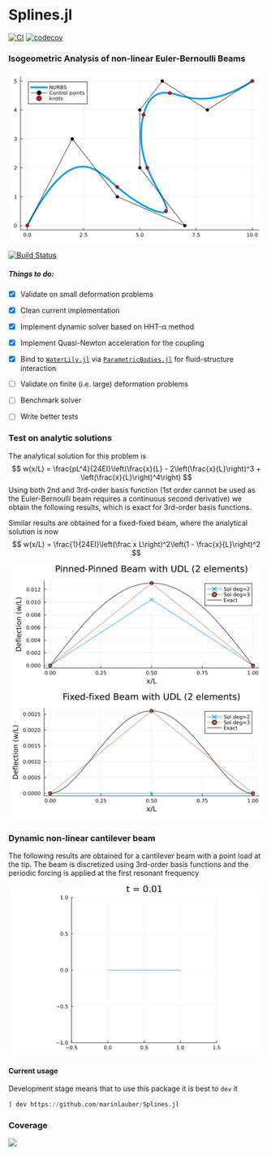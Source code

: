 # Splines.jl

[![CI](https://github.com/marinlauber/Splines.jl/workflows/CI/badge.svg?branch=master&event=push)](https://github.com/marinlauber/Splines.jl/actions)
[![codecov](https://codecov.io/gh/marinlauber/Splines.jl/graph/badge.svg?token=AAMQJ7LDWW)](https://codecov.io/gh/marinlauber/Splines.jl)

###  Isogeometric Analysis of non-linear Euler-Bernoulli Beams

![](./images/NURBS.svg)


[![Build Status](https://github.com/marinlauber/Splines.jl/actions/workflows/CI.yml/badge.svg?branch=main)](https://github.com/marinlauber/Splines.jl/actions/workflows/CI.yml?query=branch%3Amain)

##### Things to do:

- [x] Validate on small deformation problems
- [x] Clean current implementation
- [x] Implement dynamic solver based on HHT-α method
- [x] Implement Quasi-Newton acceleration for the coupling 
- [x] Bind to [`WaterLily.jl`](https://github.com/weymouth/WaterLily.jl) via [`ParametricBodies.jl`](https://github.com/weymouth/ParametricBodies.jl) for fluid-structure interaction
- [ ] Validate on finite (i.e. large) deformation problems
- [ ] Benchmark solver
- [ ] Write better tests


### Test on analytic solutions

The analytical solution for this problem is
$$
w(x/L) = \frac{pL^4}{24EI}\left(\frac{x}{L} - 2\left(\frac{x}{L}\right)^3 + \left(\frac{x}{L}\right)^4\right)
$$
Using both 2nd and 3rd-order basis function (1st order cannot be used as the Euler-Bernoulli beam requires a continuous second derivative) we obtain the following results, which is exact for 3rd-order basis functions.

Similar results are obtained for a fixed-fixed beam, where the analytical solution is now
$$
w(x/L) = \frac{1}{24EI}\left(\frac x L\right)^2\left(1 - \frac{x}{L}\right)^2
$$

![](./images/nurbs_simple_beam.svg)

### Dynamic non-linear cantilever beam

The following results are obtained for a cantilever beam with a point load at the tip. The beam is discretized using 3rd-order basis functions and the periodic forcing is applied at the first resonant frequency

![](./images/beam_vibration.gif)

#### Current usage

Development stage means that to use this package it is best to `dev` it

```julia
] dev https://github.com/marinlauber/Splines.jl
```

### Coverage 

![](https://codecov.io/gh/marinlauber/Splines.jl/graphs/sunburst.svg?token=AAMQJ7LDWW)

